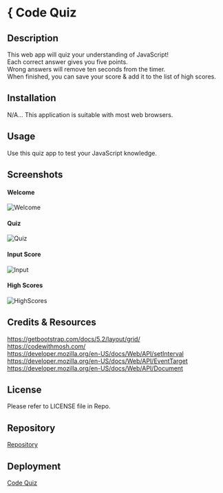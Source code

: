 # { Code Quiz

## Description

This web app will quiz your understanding of JavaScript!
<br>
Each correct answer gives you five points.
<br>
Wrong answers will remove ten seconds from the timer.
<br>
When finished, you can save your score & add it to the list of high scores.

## Installation

N/A... This application is suitable with most web browsers.

## Usage

Use this quiz app to test your JavaScript knowledge.

## Screenshots

#### Welcome

![Welcome](assets/images/welcome.png)

#### Quiz

![Quiz](assets/images/questions.png)

#### Input Score

![Input](assets/images/input.png)

#### High Scores

![HighScores](assets/images/highscores.png)

## Credits & Resources

https://getbootstrap.com/docs/5.2/layout/grid/
<br>
https://codewithmosh.com/
<br>
https://developer.mozilla.org/en-US/docs/Web/API/setInterval
<br>
https://developer.mozilla.org/en-US/docs/Web/API/EventTarget
<br>
https://developer.mozilla.org/en-US/docs/Web/API/Document

## License

Please refer to LICENSE file in Repo.

## Repository

[Repository](https://github.com/davidmichaelmackey/code-quiz/)

## Deployment

[Code Quiz](https://davidmichaelmackey.github.io/code-quiz/)

